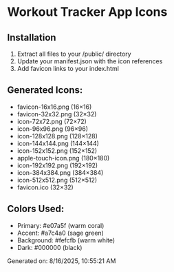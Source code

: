 # Workout Tracker App Icons

## Installation
1. Extract all files to your /public/ directory
2. Update your manifest.json with the icon references
3. Add favicon links to your index.html

## Generated Icons:
- favicon-16x16.png (16×16)
- favicon-32x32.png (32×32)
- icon-72x72.png (72×72)
- icon-96x96.png (96×96)
- icon-128x128.png (128×128)
- icon-144x144.png (144×144)
- icon-152x152.png (152×152)
- apple-touch-icon.png (180×180)
- icon-192x192.png (192×192)
- icon-384x384.png (384×384)
- icon-512x512.png (512×512)
- favicon.ico (32×32)

## Colors Used:
- Primary: #e07a5f (warm coral)
- Accent: #a7c4a0 (sage green)
- Background: #fefcfb (warm white)
- Dark: #000000 (black)

Generated on: 8/16/2025, 10:55:21 AM

